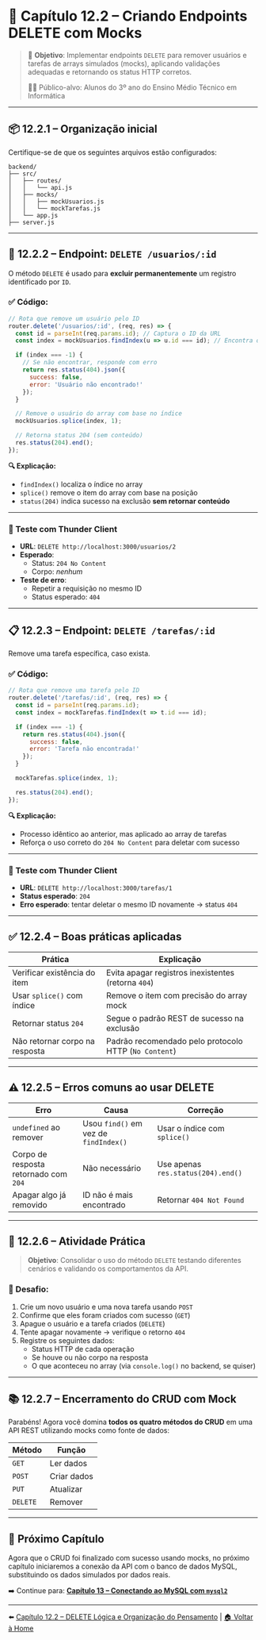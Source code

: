 # 🧹 Capítulo 12.2 – Criando Endpoints DELETE com Mocks

> 🎯 **Objetivo**: Implementar endpoints `DELETE` para remover usuários e tarefas de arrays simulados (mocks), aplicando validações adequadas e retornando os status HTTP corretos.
>
> 👨‍🎓 Público-alvo: Alunos do 3º ano do Ensino Médio Técnico em Informática

---

## 📦 12.2.1 – Organização inicial

Certifique-se de que os seguintes arquivos estão configurados:

```plaintext
backend/
├── src/
│   ├── routes/
│   │   └── api.js
│   ├── mocks/
│   │   ├── mockUsuarios.js
│   │   └── mockTarefas.js
│   └── app.js
├── server.js
```

------

## 👤 12.2.2 – Endpoint: `DELETE /usuarios/:id`

O método `DELETE` é usado para **excluir permanentemente** um registro identificado por `ID`.

### ✅ Código:

```javascript
// Rota que remove um usuário pelo ID
router.delete('/usuarios/:id', (req, res) => {
  const id = parseInt(req.params.id); // Captura o ID da URL
  const index = mockUsuarios.findIndex(u => u.id === id); // Encontra o índice no array

  if (index === -1) {
    // Se não encontrar, responde com erro
    return res.status(404).json({
      success: false,
      error: 'Usuário não encontrado!'
    });
  }

  // Remove o usuário do array com base no índice
  mockUsuarios.splice(index, 1);

  // Retorna status 204 (sem conteúdo)
  res.status(204).end();
});
```

**🔍 Explicação:**

- `findIndex()` localiza o índice no array
- `splice()` remove o item do array com base na posição
- `status(204)` indica sucesso na exclusão **sem retornar conteúdo**

------

### 🧪 Teste com Thunder Client

- **URL**: `DELETE http://localhost:3000/usuarios/2`
- **Esperado**:
  - Status: `204 No Content`
  - Corpo: *nenhum*
- **Teste de erro**:
  - Repetir a requisição no mesmo ID
  - Status esperado: `404`

------

## 📋 12.2.3 – Endpoint: `DELETE /tarefas/:id`

Remove uma tarefa específica, caso exista.

### ✅ Código:

```javascript
// Rota que remove uma tarefa pelo ID
router.delete('/tarefas/:id', (req, res) => {
  const id = parseInt(req.params.id);
  const index = mockTarefas.findIndex(t => t.id === id);

  if (index === -1) {
    return res.status(404).json({
      success: false,
      error: 'Tarefa não encontrada!'
    });
  }

  mockTarefas.splice(index, 1);

  res.status(204).end();
});
```

**🔍 Explicação:**

- Processo idêntico ao anterior, mas aplicado ao array de tarefas
- Reforça o uso correto do `204 No Content` para deletar com sucesso

------

### 🧪 Teste com Thunder Client

- **URL**: `DELETE http://localhost:3000/tarefas/1`
- **Status esperado**: `204`
- **Erro esperado**: tentar deletar o mesmo ID novamente → status `404`

------

## ✅ 12.2.4 – Boas práticas aplicadas

| Prática                        | Explicação                                            |
| ------------------------------ | ----------------------------------------------------- |
| Verificar existência do item   | Evita apagar registros inexistentes (retorna `404`)   |
| Usar `splice()` com índice     | Remove o item com precisão do array mock              |
| Retornar status `204`          | Segue o padrão REST de sucesso na exclusão            |
| Não retornar corpo na resposta | Padrão recomendado pelo protocolo HTTP (`No Content`) |

------

## ⚠️ 12.2.5 – Erros comuns ao usar DELETE

| Erro                                  | Causa                                 | Correção                           |
| ------------------------------------- | ------------------------------------- | ---------------------------------- |
| `undefined` ao remover                | Usou `find()` em vez de `findIndex()` | Usar o índice com `splice()`       |
| Corpo de resposta retornado com `204` | Não necessário                        | Use apenas `res.status(204).end()` |
| Apagar algo já removido               | ID não é mais encontrado              | Retornar `404 Not Found`           |

------

## 🧠 12.2.6 – Atividade Prática

> **Objetivo**: Consolidar o uso do método `DELETE` testando diferentes cenários e validando os comportamentos da API.

### 📌 Desafio:

1. Crie um novo usuário e uma nova tarefa usando `POST`
2. Confirme que eles foram criados com sucesso (`GET`)
3. Apague o usuário e a tarefa criados (`DELETE`)
4. Tente apagar novamente → verifique o retorno `404`
5. Registre os seguintes dados:
   - Status HTTP de cada operação
   - Se houve ou não corpo na resposta
   - O que aconteceu no array (via `console.log()` no backend, se quiser)

------

## 📚 12.2.7 – Encerramento do CRUD com Mock

Parabéns! Agora você domina **todos os quatro métodos do CRUD** em uma API REST utilizando mocks como fonte de dados:

| Método   | Função      |
| -------- | ----------- |
| `GET`    | Ler dados   |
| `POST`   | Criar dados |
| `PUT`    | Atualizar   |
| `DELETE` | Remover     |

------

## 📘 Próximo Capítulo

Agora que o CRUD foi finalizado com sucesso usando mocks, no próximo capítulo iniciaremos a conexão da API com o banco de dados MySQL, substituindo os dados simulados por dados reais.

➡️ Continue para: **[Capítulo 13 – Conectando ao MySQL com `mysql2`](https://chatgpt.com/g/g-p-67e5b2a26c7c81918301ede108f78b6a-backend-nodejs/c/cap13-mysql-conexao.md)**

------

⬅️ [Capítulo 12.2 – DELETE Lógica e Organização do Pensamento](<Capítulo 12.2 – DELETE Lógica e Organização do Pensamento.md>) | [🏠 Voltar à Home](../<../README.md>) 
